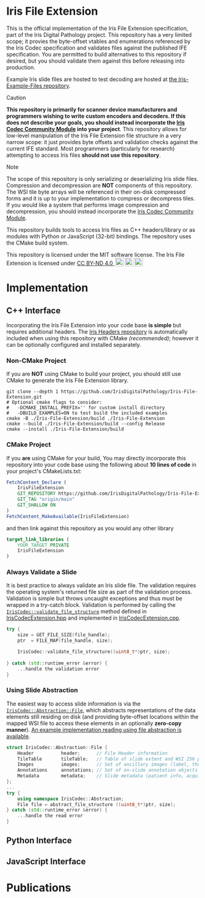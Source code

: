 # Iris File Extension

This is the official implementation of the Iris File Extension specification, part of the Iris Digital Pathology project. This repository has a very limited scope; it provies the byte-offset vtables and enumerations referenced by the Iris Codec specification and validates files against the published IFE specification. You are permitted to build alternatives to this repository if desired, but you should validate them against this before releasing into production. 

Example Iris slide files are hosted to test decoding are hosted at [the Iris-Example-Files repository](https://github.com/IrisDigitalPathology/Iris-Example-Files). 

> [!CAUTION]
> **This repository is primarily for scanner device manufacturers and programmers wishing to write custom encoders and decoders. If this does not describe your goals, you should instead incorporate the [Iris Codec Community Module](https://github.com/IrisDigitalPathology/Iris-Codec.git) into your project**. This repository allows for low-level manipulation of the Iris File Extension file structure in a very narrow scope: it just provides byte offsets and validation checks against the current IFE standard. Most programmers (particularly for research) attempting to access Iris files **should not use this repository**. 

> [!NOTE]
> The scope of this repository is only serializing or deserializing Iris slide files. Compression and decompression are **NOT** components of this repository. The WSI tile byte arrays will be referenced in their on-disk compressed forms and it is up to your implementation to compress or decompress tiles. If you would like a system that performs image compression and decompression, you should instead incorporate the [Iris Codec Community Module](https://github.com/IrisDigitalPathology/Iris-Codec.git).

This repository builds tools to access Iris files as C++ headers/library or as modules with Python or JavaScript (32-bit) bindings. The repository uses the CMake build system.

<p xmlns:cc="http://creativecommons.org/ns#" >This repository is licensed under the MIT software license. The Iris File Extension is licensed under <a href="https://creativecommons.org/licenses/by-nd/4.0/?ref=chooser-v1" target="_blank" rel="license noopener noreferrer" style="display:inline-block;">CC BY-ND 4.0 <img style="height:22px!important;margin-left:3px;vertical-align:text-bottom;" src="https://mirrors.creativecommons.org/presskit/icons/cc.svg?ref=chooser-v1" alt=""><img style="height:22px!important;margin-left:3px;vertical-align:text-bottom;" src="https://mirrors.creativecommons.org/presskit/icons/by.svg?ref=chooser-v1" alt=""><img style="height:22px!important;margin-left:3px;vertical-align:text-bottom;" src="https://mirrors.creativecommons.org/presskit/icons/nd.svg?ref=chooser-v1" alt=""></a></p>

# Implementation
## C++ Interface
Incorporating the Iris File Extension into your code base **is simple** but requires additional headers. The [Iris Headers repository](https://github.com/IrisDigitalPathology/Iris-Headers) is automatically included when using this repository with CMake *(recommended)*; however it can be optionally configured and installed separately. 

### Non-CMake Project
If you are **NOT** using CMake to build your project, you should still use CMake to generate the Iris File Extension library.
```shell
git clone --depth 1 https://github.com/IrisDigitalPathology/Iris-File-Extension.git
# Optional cmake flags to consider: 
#   -DCMAKE_INSTALL_PREFIX='' for custom install directory
#   -DBUILD_EXAMPLES=ON to test build the included examples
cmake -B ./Iris-File-Extension/build ./Iris-File-Extension 
cmake --build ./Iris-File-Extension/build --config Release
cmake --install ./Iris-File-Extension/build
```

### CMake Project
If you **are** using CMake for your build, You may directly incorporate this repository into your code base using the following about **10 lines of code** in your project's CMakeLists.txt:
```CMake
FetchContent_Declare (
    IrisFileExtension
    GIT_REPOSITORY https://github.com/IrisDigitalPathology/Iris-File-Extension.git
    GIT_TAG "origin/main"
    GIT_SHALLOW ON
)
FetchContent_MakeAvailable(IrisFileExtension)
```
and then link against this repository as you would any other library
```CMake
target_link_libraries (
    YOUR_TARGET PRIVATE
    IrisFileExtension
)
```
### Always Validate a Slide
It is best practice to always validate an Iris slide file. The validation requires the operating system's returned file size as part of the validation process. Validation is simple but throws uncaught exceptions and thus must be wrapped in a try-catch block. Validation is performed by calling the [`IrisCodec::validate_file_structure`](https://github.com/IrisDigitalPathology/Iris-File-Extension/blob/2646ee4e986f90247e447000c035490d3114d98f/src/IrisCodecExtension.hpp#L69) method defined in [IrisCodecExtension.hpp](./src/IrisCodecExtension.hpp) and implemented in [IrisCodecExtension.cpp](https://github.com/IrisDigitalPathology/Iris-File-Extension/blob/main/src/IrisCodecExtension.cpp#L194). 
```cpp
try {
    size = GET_FILE_SIZE(file_handle);
    ptr  = FILE_MAP(file_handle, size);

    IrisCodec::validate_file_structure((uint8_t*)ptr, size);
    
} catch (std::runtime_error &error) {
    ...handle the validation error
}
```
### Using Slide Abstraction
The easiest way to access slide information is via the [`IrisCodec::Abstraction::File`](https://github.com/IrisDigitalPathology/Iris-File-Extension/blob/2646ee4e986f90247e447000c035490d3114d98f/src/IrisCodecExtension.hpp#L206-L212), which abstracts representations of the data elements still residing on disk (and providing byte-offset locations within the mapped WSI file to access these elements in an optionally **zero-copy manner**). [An example implementation reading using file abstraction is available](./examples/slide_info_abstraction.cpp). 
```cpp
struct IrisCodec::Abstraction::File {
    Header          header;      // File Header information
    TileTable       tileTable;   // Table of slide extent and WSI 256 pixel tiles
    Images          images;      // Set of ancillary images (label, thumbnail, etc...)
    Annotations     annotations; // Set of on-slide annotation objects
    Metadata        metadata;    // Slide metadata (patient info, acquisition. etc...)
};
...
try {
    using namespace IrisCodec::Abstraction;
    File file = abstract_file_structure ((uint8_t*)ptr, size);
} catch (std::runtime_error &error) {
    ...handle the read error
}
```

## Python Interface

## JavaScript Interface

# Publications
